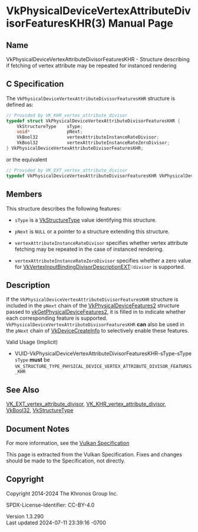 # VkPhysicalDeviceVertexAttributeDivisorFeaturesKHR(3) Manual Page

## Name

VkPhysicalDeviceVertexAttributeDivisorFeaturesKHR - Structure describing
if fetching of vertex attribute may be repeated for instanced rendering



## <a href="#_c_specification" class="anchor"></a>C Specification

The `VkPhysicalDeviceVertexAttributeDivisorFeaturesKHR` structure is
defined as:

``` c
// Provided by VK_KHR_vertex_attribute_divisor
typedef struct VkPhysicalDeviceVertexAttributeDivisorFeaturesKHR {
    VkStructureType    sType;
    void*              pNext;
    VkBool32           vertexAttributeInstanceRateDivisor;
    VkBool32           vertexAttributeInstanceRateZeroDivisor;
} VkPhysicalDeviceVertexAttributeDivisorFeaturesKHR;
```

or the equivalent

``` c
// Provided by VK_EXT_vertex_attribute_divisor
typedef VkPhysicalDeviceVertexAttributeDivisorFeaturesKHR VkPhysicalDeviceVertexAttributeDivisorFeaturesEXT;
```

## <a href="#_members" class="anchor"></a>Members

This structure describes the following features:

- `sType` is a [VkStructureType](https://registry.khronos.org/vulkan/specs/1.3-extensions/man/html/VkStructureType.html) value identifying
  this structure.

- `pNext` is `NULL` or a pointer to a structure extending this
  structure.

- <span id="features-vertexAttributeInstanceRateDivisor"></span>
  `vertexAttributeInstanceRateDivisor` specifies whether vertex
  attribute fetching may be repeated in the case of instanced rendering.

- <span id="features-vertexAttributeInstanceRateZeroDivisor"></span>
  `vertexAttributeInstanceRateZeroDivisor` specifies whether a zero
  value for
  [VkVertexInputBindingDivisorDescriptionEXT](https://registry.khronos.org/vulkan/specs/1.3-extensions/man/html/VkVertexInputBindingDivisorDescriptionEXT.html)::`divisor`
  is supported.

## <a href="#_description" class="anchor"></a>Description

If the `VkPhysicalDeviceVertexAttributeDivisorFeaturesKHR` structure is
included in the `pNext` chain of the
[VkPhysicalDeviceFeatures2](https://registry.khronos.org/vulkan/specs/1.3-extensions/man/html/VkPhysicalDeviceFeatures2.html) structure
passed to
[vkGetPhysicalDeviceFeatures2](https://registry.khronos.org/vulkan/specs/1.3-extensions/man/html/vkGetPhysicalDeviceFeatures2.html), it is
filled in to indicate whether each corresponding feature is supported.
`VkPhysicalDeviceVertexAttributeDivisorFeaturesKHR` **can** also be used
in the `pNext` chain of [VkDeviceCreateInfo](https://registry.khronos.org/vulkan/specs/1.3-extensions/man/html/VkDeviceCreateInfo.html) to
selectively enable these features.

Valid Usage (Implicit)

- <a
  href="#VUID-VkPhysicalDeviceVertexAttributeDivisorFeaturesKHR-sType-sType"
  id="VUID-VkPhysicalDeviceVertexAttributeDivisorFeaturesKHR-sType-sType"></a>
  VUID-VkPhysicalDeviceVertexAttributeDivisorFeaturesKHR-sType-sType  
  `sType` **must** be
  `VK_STRUCTURE_TYPE_PHYSICAL_DEVICE_VERTEX_ATTRIBUTE_DIVISOR_FEATURES_KHR`

## <a href="#_see_also" class="anchor"></a>See Also

[VK_EXT_vertex_attribute_divisor](https://registry.khronos.org/vulkan/specs/1.3-extensions/man/html/VK_EXT_vertex_attribute_divisor.html),
[VK_KHR_vertex_attribute_divisor](https://registry.khronos.org/vulkan/specs/1.3-extensions/man/html/VK_KHR_vertex_attribute_divisor.html),
[VkBool32](https://registry.khronos.org/vulkan/specs/1.3-extensions/man/html/VkBool32.html), [VkStructureType](https://registry.khronos.org/vulkan/specs/1.3-extensions/man/html/VkStructureType.html)

## <a href="#_document_notes" class="anchor"></a>Document Notes

For more information, see the <a
href="https://registry.khronos.org/vulkan/specs/1.3-extensions/html/vkspec.html#VkPhysicalDeviceVertexAttributeDivisorFeaturesKHR"
target="_blank" rel="noopener">Vulkan Specification</a>

This page is extracted from the Vulkan Specification. Fixes and changes
should be made to the Specification, not directly.

## <a href="#_copyright" class="anchor"></a>Copyright

Copyright 2014-2024 The Khronos Group Inc.

SPDX-License-Identifier: CC-BY-4.0

Version 1.3.290  
Last updated 2024-07-11 23:39:16 -0700
